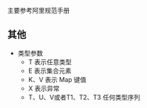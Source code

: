 主要参考阿里规范手册

## 其他
- 类型参数
    - T 表示任意类型
    - E 表示集合元素
    - K、V 表示 Map 键值
    - X 表示异常
    - T、U、V或者T1、T2、T3 任何类型序列